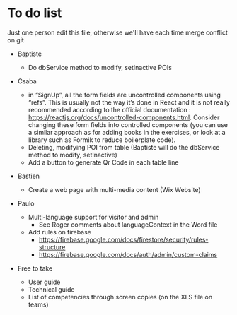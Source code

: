# To do list
Just one person edit this file, otherwise we'll have each time merge conflict on git

* Baptiste
  * Do dbService method to modify, setInactive POIs
* Csaba
  * in “SignUp”, all the form fields are uncontrolled components using “refs”. This is usually not the way it’s done in React and it is not really recommended according to the official documentation : https://reactjs.org/docs/uncontrolled-components.html. Consider changing these form fields into controlled components (you can use a similar approach as for adding books in the exercises, or look at a library such as Formik to reduce boilerplate code).
  * Deleting, modifying POI from table (Baptiste will do the dbService method to modify, setInactive)
  * Add a button to generate Qr Code in each table line 
* Bastien
  * Create a web page with multi-media content (Wix Website)
* Paulo
  * Multi-language support for visitor and admin
    * See Roger comments about languageContext in the Word file
  * Add rules on firebase 
    * https://firebase.google.com/docs/firestore/security/rules-structure
    * https://firebase.google.com/docs/auth/admin/custom-claims
  
* Free to take
  * User guide
  * Technical guide
  * List of competencies through screen copies (on the XLS file on teams)